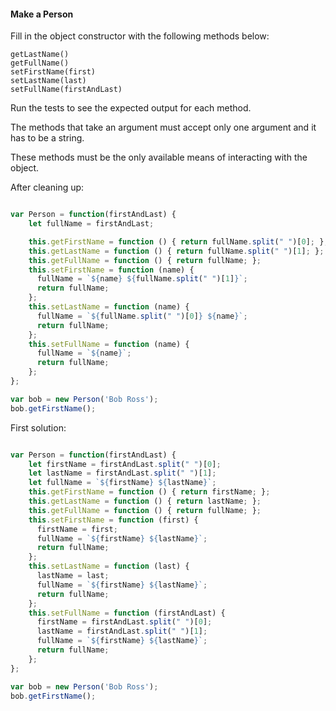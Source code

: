 #### Make a Person

Fill in the object constructor with the following methods below:

```getFirstName()
getLastName()
getFullName()
setFirstName(first)
setLastName(last)
setFullName(firstAndLast)
```
Run the tests to see the expected output for each method.

The methods that take an argument must accept only one argument and it has to be a string.

These methods must be the only available means of interacting with the object.

After cleaning up:
```javascript

var Person = function(firstAndLast) {
    let fullName = firstAndLast;

    this.getFirstName = function () { return fullName.split(" ")[0]; };
    this.getLastName = function () { return fullName.split(" ")[1]; };
    this.getFullName = function () { return fullName; };
    this.setFirstName = function (name) {
      fullName = `${name} ${fullName.split(" ")[1]}`;
      return fullName;
    };
    this.setLastName = function (name) {
      fullName = `${fullName.split(" ")[0]} ${name}`;
      return fullName;
    };
    this.setFullName = function (name) {
      fullName = `${name}`;
      return fullName;
    };
};

var bob = new Person('Bob Ross');
bob.getFirstName();

```

First solution:
```javascript

var Person = function(firstAndLast) {
    let firstName = firstAndLast.split(" ")[0];
    let lastName = firstAndLast.split(" ")[1];
    let fullName = `${firstName} ${lastName}`;
    this.getFirstName = function () { return firstName; };
    this.getLastName = function () { return lastName; };
    this.getFullName = function () { return fullName; };
    this.setFirstName = function (first) {
      firstName = first;
      fullName = `${firstName} ${lastName}`;
      return fullName;
    };
    this.setLastName = function (last) {
      lastName = last;
      fullName = `${firstName} ${lastName}`;
      return fullName;
    };
    this.setFullName = function (firstAndLast) {
      firstName = firstAndLast.split(" ")[0];
      lastName = firstAndLast.split(" ")[1];
      fullName = `${firstName} ${lastName}`;
      return fullName;
    };
};

var bob = new Person('Bob Ross');
bob.getFirstName();
```
